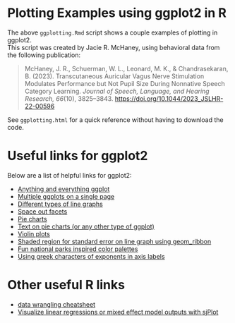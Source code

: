 # Plotting Examples using ggplot2 in R

The above `ggplotting.Rmd` script shows a couple examples of plotting in ggplot2.
<br>
This script was created by Jacie R. McHaney, using behavioral data from the following publication:

>McHaney, J. R., Schuerman, W. L., Leonard, M. K., & Chandrasekaran, B. (2023). Transcutaneous Auricular Vagus Nerve Stimulation Modulates Performance but Not Pupil Size During Nonnative Speech Category Learning. *Journal of Speech, Language, and Hearing Research, 66*(10), 3825–3843. https://doi.org/10.1044/2023_JSLHR-22-00596

See `ggplotting.html` for a quick reference without having to download the code.

# Useful links for ggplot2

Below are a list of helpful links for ggplot2:

- [Anything and everything ggplot](http://www.cookbook-r.com/Graphs/)
- [Multiple ggplots on a single page](https://cran.r-project.org/web/packages/egg/vignettes/Ecosystem.html)
- [Different types of line graphs](http://www.sthda.com/english/wiki/ggplot2-line-types-how-to-change-line-types-of-a-graph-in-r-software)
- [Space out facets](https://stackoverflow.com/questions/3681647/ggplot-how-to-increase-spacing-between-faceted-plots)
- [Pie charts](http://www.sthda.com/english/wiki/ggplot2-pie-chart-quick-start-guide-r-software-and-data-visualization)
- [Text on pie charts (or any other type of ggplot)](https://stackoverflow.com/questions/16184188/ggplot-facet-piechart-placing-text-in-the-middle-of-pie-chart-slices)
- [Violin plots](http://www.sthda.com/english/wiki/ggplot2-violin-plot-quick-start-guide-r-software-and-data-visualization)
- [Shaded region for standard error on line graph using geom_ribbon](https://ggplot2.tidyverse.org/reference/geom_ribbon.html)
- [Fun national parks inspired color palettes](https://github.com/kevinsblake/NatParksPalettes)
- [Using greek characters of exponents in axis labels](https://www.dataanalytics.org.uk/axis-labels-in-r-plots-using-expression/#:~:text=Superscript%20is%20%E2%80%9Cstarted%E2%80%9D%20by%20the,then%20enclose%20it%20in%20quotes.)


# Other useful R links

- [data wrangling cheatsheet](https://www.rstudio.com/wp-content/uploads/2015/02/data-wrangling-cheatsheet.pdf)
- [Visualize linear regressions or mixed effect model outputs with sjPlot](https://cran.r-project.org/web/packages/sjPlot/sjPlot.pdf)


